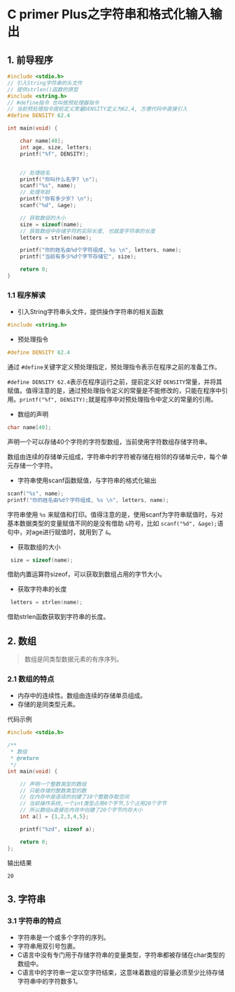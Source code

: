 # C primer Plus之字符串和格式化输入输出

## 1. 前导程序

```c
#include <stdio.h>
// 引入String字符串的头文件
// 提供strlen()函数的原型
#include <string.h>
// #define指令 也叫做预处理器指令
// 当前预处理指令提前定义常量DENSITY定义为62.4, 方便代码中直接引入
#define DENSITY 62.4

int main(void) {

    char name[40];
    int age, size, letters;
    printf("%f", DENSITY);


    // 处理姓名
    printf("你叫什么名字? \n");
    scanf("%s", name);
    // 处理年龄
    printf("你有多少岁? \n");
    scanf("%d", &age);

    // 获取数组的大小
    size = sizeof(name);
    // 获取数组中存储字符的实际长度, 也就是字符串的长度
    letters = strlen(name);

    printf("你的姓名由%d个字符组成, %s \n", letters, name);
    printf("当前有多少%d个字节存储它", size);

    return 0;
}
```

### 1.1 程序解读

- 引入String字符串头文件，提供操作字符串的相关函数

```c
#include <string.h>
```

- 预处理指令

```c
#define DENSITY 62.4
```

通过 `#define`关键字定义预处理指定，预处理指令表示在程序之前的准备工作。

`#define DENSITY 62.4`表示在程序运行之前，提前定义好 `DENSITY`常量，并将其赋值。值得注意的是，通过预处理指令定义的常量是不能修改的，只能在程序中引用。`printf("%f", DENSITY);`就是程序中对预处理指令中定义的常量的引用。

- 数组的声明

```c
char name[40];
```

声明一个可以存储40个字符的字符型数组，当前使用字符数组存储字符串。

数组由连续的存储单元组成，字符串中的字符被存储在相邻的存储单元中，每个单元存储一个字符。

- 字符串使用scanf函数赋值，与字符串的格式化输出

```c
scanf("%s", name);
printf("你的姓名由%d个字符组成, %s \n", letters, name);
```

字符串使用 `%s` 来赋值和打印。值得注意的是，使用scanf为字符串赋值时，与对基本数据类型的变量赋值不同的是没有借助 `&`符号，比如 `scanf("%d", &age);`语句中，对age进行赋值时，就用到了 `&`。

- 获取数组的大小

```c
 size = sizeof(name);
```

借助内置运算符sizeof，可以获取到数组占用的字节大小。

- 获取字符串的长度

```c
 letters = strlen(name);
```

借助strlen函数获取到字符串的长度。

## 2. 数组

> 数组是同类型数据元素的有序序列。

### 2.1 数组的特点

- 内存中的连续性。数组由连续的存储单员组成。
- 存储的是同类型元素。

代码示例

```c
#include <stdio.h>

/**
 * 数组
 * @return
 */
int main(void) {

    // 声明一个整数类型的数组
    // 只能存储的整数类型的数
    // 在内存中是连续的创建了10个整数存取空间
    // 当前操作系统,一个int类型占用4个字节,5个占用20个字节
    // 所以数组a直接在内存中创建了20个字节内存大小
    int a[] = {1,2,3,4,5};

    printf("%zd", sizeof a);

    return 0;
};
```

输出结果

```
20
```

## 3. 字符串

### 3.1 字符串的特点

- 字符串是一个或多个字符的序列。
- 字符串用双引号包裹。
- C语言中没有专门用于存储字符串的变量类型，字符串都被存储在char类型的数组中。
- C语言中的字符串一定以空字符结束，这意味着数组的容量必须至少比待存储字符串中的字符数多1。


